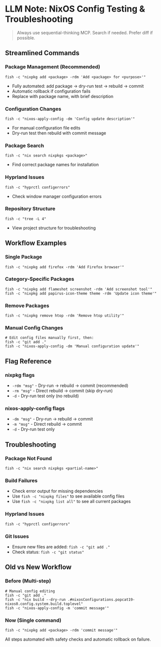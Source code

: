# LLM Note: NixOS Config Testing & Troubleshooting

> Always use sequential-thinking MCP. Search if needed. Prefer diff if possible.

## Streamlined Commands

### Package Management (Recommended)
```
fish -c "nixpkg add <package> -rdm 'Add <package> for <purpose>'"
```
- Fully automated: add package → dry-run test → rebuild → commit
- Automatic rollback if configuration fails
- Replace <package> with package name, <purpose> with brief description

### Configuration Changes
```
fish -c "nixos-apply-config -dm 'Config update description'"
```
- For manual configuration file edits
- Dry-run test then rebuild with commit message

### Package Search
```
fish -c "nix search nixpkgs <package>"
```
- Find correct package names for installation

### Hyprland Issues
```
fish -c "hyprctl configerrors"
```
- Check window manager configuration errors

### Repository Structure
```
fish -c "tree -L 4"
```
- View project structure for troubleshooting

## Workflow Examples

### Single Package
```
fish -c "nixpkg add firefox -rdm 'Add Firefox browser'"
```

### Category-Specific Packages
```
fish -c "nixpkg add flameshot screenshot -rdm 'Add screenshot tool'"
fish -c "nixpkg add papirus-icon-theme theme -rdm 'Update icon theme'"
```

### Remove Packages
```
fish -c "nixpkg remove htop -rdm 'Remove htop utility'"
```

### Manual Config Changes
```
# Edit config files manually first, then:
fish -c "git add ."
fish -c "nixos-apply-config -dm 'Manual configuration update'"
```

## Flag Reference

### nixpkg flags
- `-rdm "msg"` - Dry-run → rebuild → commit (recommended)
- `-rm "msg"` - Direct rebuild → commit (skip dry-run)
- `-d` - Dry-run test only (no rebuild)

### nixos-apply-config flags
- `-dm "msg"` - Dry-run → rebuild → commit
- `-m "msg"` - Direct rebuild → commit
- `-d` - Dry-run test only

## Troubleshooting

### Package Not Found
```
fish -c "nix search nixpkgs <partial-name>"
```

### Build Failures
- Check error output for missing dependencies
- Use `fish -c "nixpkg files"` to see available config files
- Use `fish -c "nixpkg list all"` to see all current packages

### Hyprland Issues
```
fish -c "hyprctl configerrors"
```

### Git Issues
- Ensure new files are added: `fish -c "git add ."`
- Check status: `fish -c "git status"`

## Old vs New Workflow

### Before (Multi-step)
```
# Manual config editing
fish -c "git add ."
fish -c "nix build --dry-run .#nixosConfigurations.popcat19-nixos0.config.system.build.toplevel"
fish -c "nixos-apply-config -m 'commit message'"
```

### Now (Single command)
```
fish -c "nixpkg add <package> -rdm 'commit message'"
```

All steps automated with safety checks and automatic rollback on failure.
